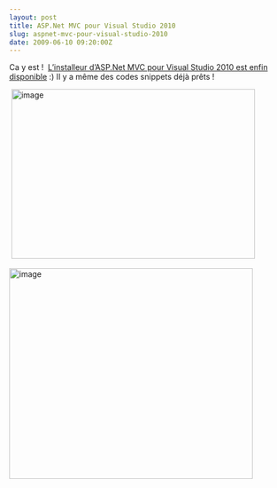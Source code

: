 ```yaml
---
layout: post
title: ASP.Net MVC pour Visual Studio 2010
slug: aspnet-mvc-pour-visual-studio-2010
date: 2009-06-10 09:20:00Z
---
```


<p>Ca y est !&#160; <a href="http://aspnet.codeplex.com/Release/ProjectReleases.aspx?ReleaseId=28527">L’installeur d’ASP.Net MVC pour Visual Studio 2010 est enfin disponible</a> :) Il y a même des codes snippets déjà prêts !</p>  <p><em></em></p>  <p>&#160;<a href="http://www.chrisetnico.com/wp-content/uploads/2009/06/image.png"><img style="border-right-width: 0px; display: inline; border-top-width: 0px; border-bottom-width: 0px; border-left-width: 0px" title="image" border="0" alt="image" src="http://www.chrisetnico.com/wp-content/uploads/2009/06/image-thumb.png" width="440" height="306" /></a></p>  <p><a href="http://www.chrisetnico.com/wp-content/uploads/2009/06/image1.png"><img style="border-right-width: 0px; display: inline; border-top-width: 0px; border-bottom-width: 0px; border-left-width: 0px" title="image" border="0" alt="image" src="http://www.chrisetnico.com/wp-content/uploads/2009/06/image-thumb1.png" width="440" height="380" /></a></p>
